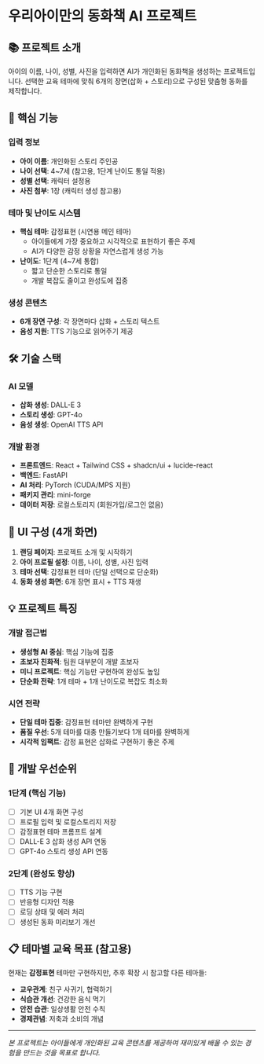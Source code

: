 # 우리아이만의 동화책 AI 프로젝트

## 📚 프로젝트 소개

아이의 이름, 나이, 성별, 사진을 입력하면 AI가 개인화된 동화책을 생성하는 프로젝트입니다.
선택한 교육 테마에 맞춰 6개의 장면(삽화 + 스토리)으로 구성된 맞춤형 동화를 제작합니다.

## 🎯 핵심 기능

### 입력 정보

- **아이 이름**: 개인화된 스토리 주인공
- **나이 선택**: 4~7세 (참고용, 1단계 난이도 통일 적용)
- **성별 선택**: 캐릭터 설정용
- **사진 첨부**: 1장 (캐릭터 생성 참고용)

### 테마 및 난이도 시스템

- **핵심 테마**: 감정표현 (시연용 메인 테마)
  - 아이들에게 가장 중요하고 시각적으로 표현하기 좋은 주제
  - AI가 다양한 감정 상황을 자연스럽게 생성 가능
- **난이도**: 1단계 (4~7세 통합)
  - 짧고 단순한 스토리로 통일
  - 개발 복잡도 줄이고 완성도에 집중

### 생성 콘텐츠

- **6개 장면 구성**: 각 장면마다 삽화 + 스토리 텍스트
- **음성 지원**: TTS 기능으로 읽어주기 제공

## 🛠 기술 스택

### AI 모델

- **삽화 생성**: DALL-E 3
- **스토리 생성**: GPT-4o
- **음성 생성**: OpenAI TTS API

### 개발 환경

- **프론트엔드**: React + Tailwind CSS + shadcn/ui + lucide-react
- **백엔드**: FastAPI
- **AI 처리**: PyTorch (CUDA/MPS 지원)
- **패키지 관리**: mini-forge
- **데이터 저장**: 로컬스토리지 (회원가입/로그인 없음)

## 🎨 UI 구성 (4개 화면)

1. **랜딩 페이지**: 프로젝트 소개 및 시작하기
2. **아이 프로필 설정**: 이름, 나이, 성별, 사진 입력
3. **테마 선택**: 감정표현 테마 (단일 선택으로 단순화)
4. **동화 생성 화면**: 6개 장면 표시 + TTS 재생

## 💡 프로젝트 특징

### 개발 접근법

- **생성형 AI 중심**: 핵심 기능에 집중
- **초보자 친화적**: 팀원 대부분이 개발 초보자
- **미니 프로젝트**: 핵심 기능만 구현하여 완성도 높임
- **단순화 전략**: 1개 테마 + 1개 난이도로 복잡도 최소화

### 시연 전략

- **단일 테마 집중**: 감정표현 테마만 완벽하게 구현
- **품질 우선**: 5개 테마를 대충 만들기보다 1개 테마를 완벽하게
- **시각적 임팩트**: 감정 표현은 삽화로 구현하기 좋은 주제

## 🚀 개발 우선순위

### 1단계 (핵심 기능)

- [ ] 기본 UI 4개 화면 구성
- [ ] 프로필 입력 및 로컬스토리지 저장
- [ ] 감정표현 테마 프롬프트 설계
- [ ] DALL-E 3 삽화 생성 API 연동
- [ ] GPT-4o 스토리 생성 API 연동

### 2단계 (완성도 향상)

- [ ] TTS 기능 구현
- [ ] 반응형 디자인 적용
- [ ] 로딩 상태 및 에러 처리
- [ ] 생성된 동화 미리보기 개선

## 📋 테마별 교육 목표 (참고용)

현재는 **감정표현** 테마만 구현하지만, 추후 확장 시 참고할 다른 테마들:

- **교우관계**: 친구 사귀기, 협력하기
- **식습관 개선**: 건강한 음식 먹기
- **안전 습관**: 일상생활 안전 수칙
- **경제관념**: 저축과 소비의 개념

---

_본 프로젝트는 아이들에게 개인화된 교육 콘텐츠를 제공하여 재미있게 배울 수 있는 경험을 만드는 것을 목표로 합니다._
